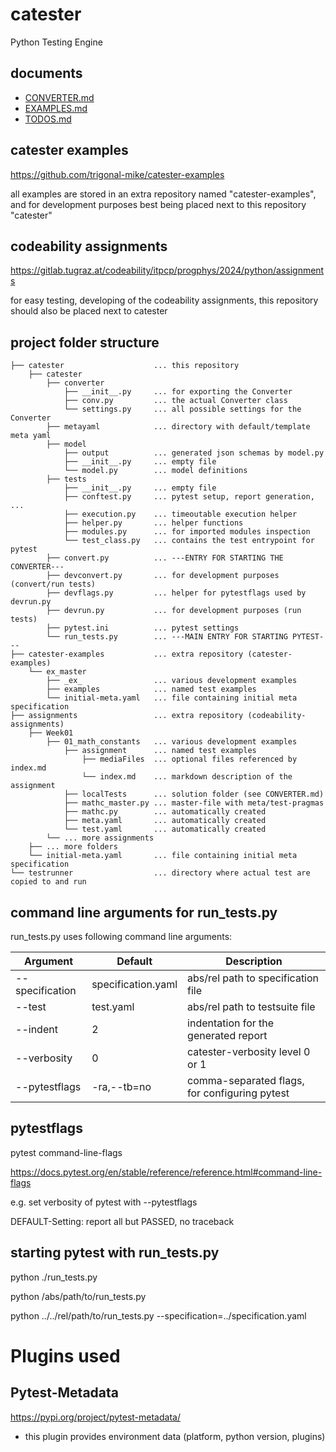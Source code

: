 # catester
Python Testing Engine

## documents
- [CONVERTER.md](doc/CONVERTER.md)
- [EXAMPLES.md](doc/EXAMPLES.md)
- [TODOS.md](doc/TODOS.md)

## catester examples
https://github.com/trigonal-mike/catester-examples

all examples are stored in an extra repository named "catester-examples",
and for development purposes best being placed next to this repository "catester"

## codeability assignments
https://gitlab.tugraz.at/codeability/itpcp/progphys/2024/python/assignments

for easy testing, developing of the codeability assignments, this repository should also be placed next to catester

## project folder structure
```
├── catester                    ... this repository
    ├── catester
        ├── converter
            ├── __init__.py     ... for exporting the Converter
            ├── conv.py         ... the actual Converter class
            └── settings.py     ... all possible settings for the Converter
        ├── metayaml            ... directory with default/template meta yaml
        ├── model
            ├── output          ... generated json schemas by model.py
            ├── __init__.py     ... empty file
            └── model.py        ... model definitions
        ├── tests
            ├── __init__.py     ... empty file
            ├── conftest.py     ... pytest setup, report generation, ...
            ├── execution.py    ... timeoutable execution helper
            ├── helper.py       ... helper functions
            ├── modules.py      ... for imported modules inspection
            └── test_class.py   ... contains the test entrypoint for pytest
        ├── convert.py          ... ---ENTRY FOR STARTING THE CONVERTER---
        ├── devconvert.py       ... for development purposes (convert/run tests)
        ├── devflags.py         ... helper for pytestflags used by devrun.py
        ├── devrun.py           ... for development purposes (run tests)
        ├── pytest.ini          ... pytest settings
        └── run_tests.py        ... ---MAIN ENTRY FOR STARTING PYTEST---
├── catester-examples           ... extra repository (catester-examples)
    └── ex_master
        ├── _ex_                ... various development examples
        ├── examples            ... named test examples
        └── initial-meta.yaml   ... file containing initial meta specification
├── assignments                 ... extra repository (codeability-assignments)
    ├── Week01
        ├── 01_math_constants   ... various development examples
            ├── assignment      ... named test examples
                ├── mediaFiles  ... optional files referenced by index.md
                └── index.md    ... markdown description of the assignment
            ├── localTests      ... solution folder (see CONVERTER.md)
            ├── mathc_master.py ... master-file with meta/test-pragmas
            ├── mathc.py        ... automatically created
            ├── meta.yaml       ... automatically created
            └── test.yaml       ... automatically created
        └── ... more assignments
    ├── ... more folders
    └── initial-meta.yaml       ... file containing initial meta specification
└── testrunner                  ... directory where actual test are copied to and run
```

## command line arguments for run_tests.py
run_tests.py uses following command line arguments:

| Argument | Default | Description |
| --- | --- | --- |
| --specification | specification.yaml | abs/rel path to specification file |
| --test | test.yaml | abs/rel path to testsuite file |
| --indent | 2 | indentation for the generated report |
| --verbosity | 0 | catester-verbosity level 0 or 1 |
| --pytestflags | -ra,--tb=no | comma-separated flags, for configuring pytest |

## pytestflags
pytest command-line-flags

https://docs.pytest.org/en/stable/reference/reference.html#command-line-flags

e.g. set verbosity of pytest with --pytestflags

DEFAULT-Setting: report all but PASSED, no traceback


## starting pytest with run_tests.py
python ./run_tests.py

python /abs/path/to/run_tests.py

python ../../rel/path/to/run_tests.py --specification=../specification.yaml

# Plugins used

## Pytest-Metadata
https://pypi.org/project/pytest-metadata/
- this plugin provides environment data (platform, python version, plugins)

